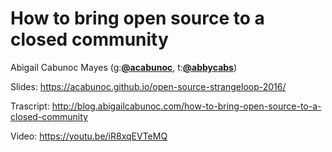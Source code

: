 # How to bring open source to a closed community
Abigail Cabunoc Mayes (g:[**@acabunoc**](http://github.com/acabunoc), t:[**@abbycabs**](http://twitter.com/abbycabs))

Slides: https://acabunoc.github.io/open-source-strangeloop-2016/

Trascript: http://blog.abigailcabunoc.com/how-to-bring-open-source-to-a-closed-community

Video: https://youtu.be/iR8xqEVTeMQ
